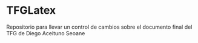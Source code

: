 # TFGLatex
Repositorio para llevar un control de cambios sobre el documento final del TFG de Diego Aceituno Seoane

